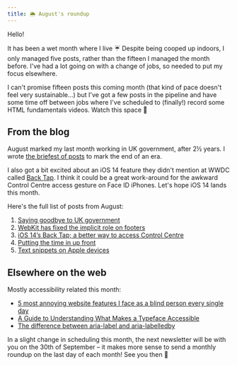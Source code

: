 ```yaml
---
title: 🌦 August's roundup
---
```


Hello!

It has been a wet month where I live ☔️ Despite being cooped up indoors, I only managed five posts, rather than the fifteen I managed the month before. I've had a lot going on with a change of jobs, so needed to put my focus elsewhere.

I can't promise fifteen posts this coming month (that kind of pace doesn't feel very sustainable…) but I've got a few posts in the pipeline and have some time off between jobs where I've scheduled to (finally!) record some HTML fundamentals videos. Watch this space 🎥

## From the blog

August marked my last month working in UK government, after 2½ years. I wrote [the briefest of posts](https://www.tempertemper.net/blog/saying-goodbye-to-uk-government) to mark the end of an era.

I also got a bit excited about an iOS 14 feature they didn't mention at WWDC called [Back Tap](https://www.tempertemper.net/blog/ios-14s-back-tap-a-better-way-to-access-control-centre). I think it could be a great work-around for the awkward Control Centre access gesture on Face ID iPhones. Let's hope iOS 14 lands this month.

Here's the full list of posts from August:

1. [Saying goodbye to UK government](https://www.tempertemper.net/blog/saying-goodbye-to-uk-government)
2. [WebKit has fixed the implicit role on footers](https://www.tempertemper.net/blog/webkit-has-fixed-the-implicit-role-on-footers)
3. [iOS 14’s Back Tap; a better way to access Control Centre](https://www.tempertemper.net/blog/ios-14s-back-tap-a-better-way-to-access-control-centre)
4. [Putting the time in up front](https://www.tempertemper.net/blog/putting-the-time-in-up-front)
5. [Text snippets on Apple devices](https://www.tempertemper.net/blog/text-snippets-on-apple-devices)


## Elsewhere on the web

Mostly accessibility related this month:

- [5 most annoying website features I face as a blind person every single day](https://bighack.org/5-most-annoying-website-features-i-face-as-a-blind-screen-reader-user-accessibility/)
- [A Guide to Understanding What Makes a Typeface Accessible](https://uxdesign.cc/a-guide-to-understanding-what-makes-a-typeface-accessible-and-how-to-make-informed-decisions-9e5c0b9040a0)
- [The difference between aria-label and aria-labelledby](https://tink.uk/the-difference-between-aria-label-and-aria-labelledby/)

In a slight change in scheduling this month, the next newsletter will be with you on the 30th of September – it makes more sense to send a monthly roundup on the last day of each month! See you then 👋
